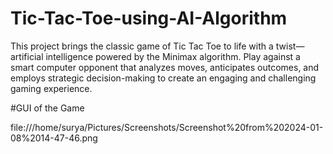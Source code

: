 # Tic-Tac-Toe-using-AI-Algorithm
This project brings the classic game of Tic Tac Toe to life with a twist—artificial intelligence powered by the Minimax algorithm. Play against a smart computer opponent that analyzes moves, anticipates outcomes, and employs strategic decision-making to create an engaging and challenging gaming experience.

#GUI of the Game

file:///home/surya/Pictures/Screenshots/Screenshot%20from%202024-01-08%2014-47-46.png
